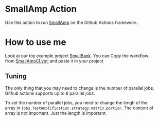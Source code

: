 # SmallAmp Action

Use this action to run [SmallAmp](https://github.com/mabdi/small-amp/) on the Github Actions framework.

# How to use me

Look at our toy example project [SmallBank](https://github.com/mabdi/smalltalk-SmallBank).
You can Copy the workflow from [SmallAmpCI.yml](https://github.com/mabdi/smalltalk-SmallBank/blob/master/.github/workflows/SmallAmpCI.yml) and paste it in your project

## Tuning

The only thing that you may need to change is the number of parallel jobs.
Github actions supports up to 8 parallel jobs.

To set the number of parallel jobs, you need to change the lengh of the array in `jobs.TestAmplification.strategy.matrix.portion`.
The content of array is not important. Just the length is important. 
